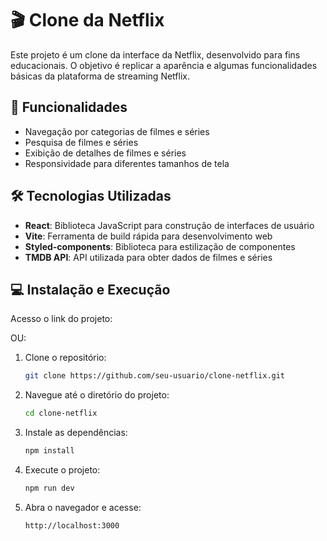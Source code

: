 # 🎬 Clone da Netflix

Este projeto é um clone da interface da Netflix, desenvolvido para fins educacionais. O objetivo é replicar a aparência e algumas funcionalidades básicas da plataforma de streaming Netflix.

## 🚀 Funcionalidades

- Navegação por categorias de filmes e séries
- Pesquisa de filmes e séries
- Exibição de detalhes de filmes e séries
- Responsividade para diferentes tamanhos de tela

## 🛠️ Tecnologias Utilizadas

- **React**: Biblioteca JavaScript para construção de interfaces de usuário
- **Vite**: Ferramenta de build rápida para desenvolvimento web
- **Styled-components**: Biblioteca para estilização de componentes
- **TMDB API**: API utilizada para obter dados de filmes e séries

## 💻 Instalação e Execução

Acesso o link do projeto: 

OU:
1. Clone o repositório:
    ```bash
    git clone https://github.com/seu-usuario/clone-netflix.git
    ```
2. Navegue até o diretório do projeto:
    ```bash
    cd clone-netflix
    ```
3. Instale as dependências:
    ```bash
    npm install
    ```
4. Execute o projeto:
    ```bash
    npm run dev
    ```
5. Abra o navegador e acesse:
    ```
    http://localhost:3000
    ```